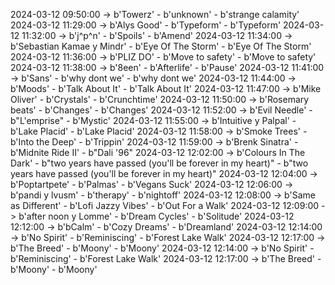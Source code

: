 2024-03-12 09:50:00 -> b'Towerz' - b'unknown' - b'strange calamity'
2024-03-12 11:29:00 -> b'Alys Good' - b'Typeform' - b'Typeform'
2024-03-12 11:32:00 -> b'j^p^n' - b'Spoils' - b'Amend'
2024-03-12 11:34:00 -> b'Sebastian Kamae y Mindr' - b'Eye Of The Storm' - b'Eye Of The Storm'
2024-03-12 11:36:00 -> b'PLIZ DO' - b'Move to safety' - b'Move to safety'
2024-03-12 11:38:00 -> b'8een' - b'Afterlife' - b'Pause'
2024-03-12 11:41:00 -> b'Sans' - b'why dont we' - b'why dont we'
2024-03-12 11:44:00 -> b'Moods' - b'Talk About It' - b'Talk About It'
2024-03-12 11:47:00 -> b'Mike Oliver' - b'Crystals' - b'Crunchtime'
2024-03-12 11:50:00 -> b'Rosemary beats' - b'Changes' - b'Changes'
2024-03-12 11:52:00 -> b'Evil Needle' - b"L'emprise" - b'Mystic'
2024-03-12 11:55:00 -> b'Intuitive y Palpal' - b'Lake Placid' - b'Lake Placid'
2024-03-12 11:58:00 -> b'Smoke Trees' - b'Into the Deep' - b'Trippin'
2024-03-12 11:59:00 -> b'Brenk Sinatra' - b'Midnite Ride II' - b"Dali '96"
2024-03-12 12:02:00 -> b'Colours In The Dark' - b"two years have passed (you'll be forever in my heart)" - b"two years have passed (you'll be forever in my heart)"
2024-03-12 12:04:00 -> b'Poptartpete' - b'Palmas' - b'Vegans Suck'
2024-03-12 12:06:00 -> b'pandi y lvusm' - b'therapy' - b'nightoff'
2024-03-12 12:08:00 -> b'Same as Different' - b'Lofi Jazzy Vibes' - b'Out For a Walk'
2024-03-12 12:09:00 -> b'after noon y Lomme' - b'Dream Cycles' - b'Solitude'
2024-03-12 12:12:00 -> b'bCalm' - b'Cozy Dreams' - b'Dreamland'
2024-03-12 12:14:00 -> b'No Spirit' - b'Reminiscing' - b'Forest Lake Walk'
2024-03-12 12:17:00 -> b'The Breed' - b'Moony' - b'Moony'
2024-03-12 12:14:00 -> b'No Spirit' - b'Reminiscing' - b'Forest Lake Walk'
2024-03-12 12:17:00 -> b'The Breed' - b'Moony' - b'Moony'
